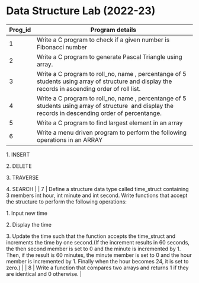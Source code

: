 # Data Structure Lab (2022-23)
| Prog\_id | Program details                                                                                                                                                                                                                                                                                                                                                                                                                                                                                                                                                                                                                |
| -------- | ------------------------------------------------------------------------------------------------------------------------------------------------------------------------------------------------------------------------------------------------------------------------------------------------------------------------------------------------------------------------------------------------------------------------------------------------------------------------------------------------------------------------------------------------------------------------------------------------------------------------------ |
| 1        | Write a C program to check if a given number is Fibonacci number                                                                                                                                                                                                                                                                                                                                                                                                                                                                                                                                                               |
| 2        | Write a C program to generate Pascal Triangle using array.                                                                                                                                                                                                                                                                                                                                                                                                                                                                                                                                                                     |
| 3        | Write a C program to roll\_no, name , percentange of 5 students using array of structure and display the records in ascending order of roll list.                                                                                                                                                                                                                                                                                                                                                                                                                                                                              |
| 4        | Write a C program to roll\_no, name , percentange of 5 students using array of structure  and display the records in descending order of percentange.                                                                                                                                                                                                                                                                                                                                                                                                                                                                          |
| 5        | Write a C program to find largest element in an array                                                                                                                                                                                                                                                                                                                                                                                                                                                                                                                                                                          |
| 6        | Write a menu driven program to perform the following operations in an ARRAY

1\. INSERT

2\. DELETE

3\. TRAVERSE

4\. SEARCH                                                                                                                                                                                                                                                                                                                                                                                                                                                                                                  |
| 7        | Define a structure data type called time\_struct containing 3 members int hour, int minute and int second. Write functions that accept the structure to perform the following operations:

1\. Input new time

2\. Display the time

3\. Update the time such that the function accepts the time\_struct and increments the time by one second.(If the increment results in 60 seconds, the then second member is set to 0 and the minute is incremented by 1. Then, if the result is 60 minutes, the minute member is set to 0 and the hour member is incremented by 1. Finally when the hour becomes 24, it is set to zero.) |
| 8        | Write a function that compares two arrays and returns 1 if they are identical and 0 otherwise.                                                                                                                                                                                                                                                                                                                                                                                                                                                                                                                                 |